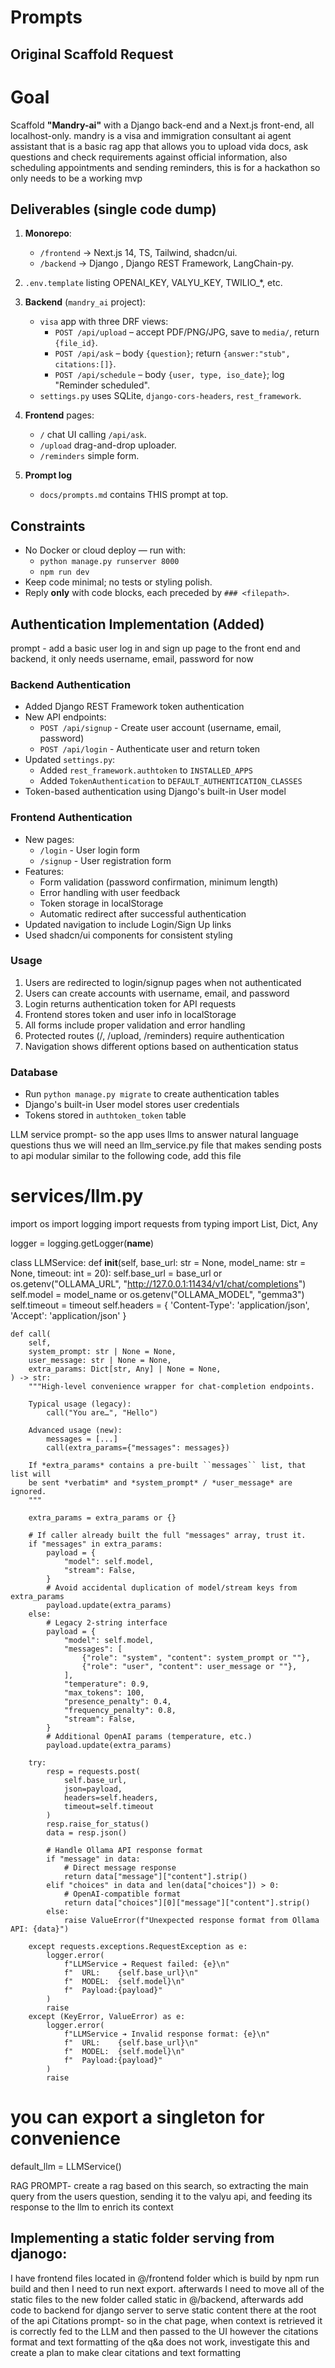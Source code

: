 # Prompts

## Original Scaffold Request

# Goal
Scaffold **"Mandry-ai"** with a Django back-end and a Next.js front-end, all localhost-only. mandry is a visa and immigration consultant ai agent assistant that is a basic rag app that allows you to upload vida docs, ask questions and check requirements against official information, also scheduling appointments and sending reminders, this is for a hackathon so only needs to be a working mvp 

## Deliverables (single code dump)
1. **Monorepo**:
   - `/frontend` → Next.js 14, TS, Tailwind, shadcn/ui.
   - `/backend`  → Django , Django REST Framework, LangChain-py.
2. `.env.template` listing OPENAI_KEY, VALYU_KEY, TWILIO_*, etc.
3. **Backend** (`mandry_ai` project):
   - `visa` app with three DRF views:
     * `POST /api/upload`   – accept PDF/PNG/JPG, save to `media/`, return `{file_id}`.
     * `POST /api/ask`      – body `{question}`; return `{answer:"stub", citations:[]}`.
     * `POST /api/schedule` – body `{user, type, iso_date}`; log "Reminder scheduled".
   - `settings.py` uses SQLite, `django-cors-headers`, `rest_framework`.
4. **Frontend** pages:
   - `/` chat UI calling `/api/ask`.
   - `/upload` drag-and-drop uploader.
   - `/reminders` simple form.

6. **Prompt log**
   - `docs/prompts.md` contains THIS prompt at top.

## Constraints
- No Docker or cloud deploy — run with:
    * `python manage.py runserver 8000`
    * `npm run dev`
- Keep code minimal; no tests or styling polish.
- Reply **only** with code blocks, each preceded by `### <filepath>`. 

## Authentication Implementation (Added)
prompt - add a basic user log in and sign up page to the front end and backend, it only needs username, email, password for now
### Backend Authentication
- Added Django REST Framework token authentication
- New API endpoints:
  * `POST /api/signup` - Create user account (username, email, password)
  * `POST /api/login` - Authenticate user and return token
- Updated `settings.py`:
  * Added `rest_framework.authtoken` to `INSTALLED_APPS`
  * Added `TokenAuthentication` to `DEFAULT_AUTHENTICATION_CLASSES`
- Token-based authentication using Django's built-in User model

### Frontend Authentication
- New pages:
  * `/login` - User login form
  * `/signup` - User registration form
- Features:
  * Form validation (password confirmation, minimum length)
  * Error handling with user feedback
  * Token storage in localStorage
  * Automatic redirect after successful authentication
- Updated navigation to include Login/Sign Up links
- Used shadcn/ui components for consistent styling

### Usage
1. Users are redirected to login/signup pages when not authenticated
2. Users can create accounts with username, email, and password
3. Login returns authentication token for API requests
4. Frontend stores token and user info in localStorage
5. All forms include proper validation and error handling
6. Protected routes (/, /upload, /reminders) require authentication
7. Navigation shows different options based on authentication status

### Database
- Run `python manage.py migrate` to create authentication tables
- Django's built-in User model stores user credentials
- Tokens stored in `authtoken_token` table 


LLM service prompt-
so the app uses llms to answer natural language questions thus we will need an llm_service.py file that makes sending posts to api modular similar to the following code, add this file 

# services/llm.py
import os
import logging
import requests
from typing import List, Dict, Any

logger = logging.getLogger(__name__)

class LLMService:
    def __init__(self,
                 base_url: str = None,
                 model_name: str = None,
                 timeout: int = 20):
        self.base_url = base_url or os.getenv("OLLAMA_URL", "http://127.0.0.1:11434/v1/chat/completions")
        self.model = model_name or os.getenv("OLLAMA_MODEL", "gemma3")
        self.timeout = timeout
        self.headers = {
            'Content-Type': 'application/json',
            'Accept': 'application/json'
        }

    def call(
        self,
        system_prompt: str | None = None,
        user_message: str | None = None,
        extra_params: Dict[str, Any] | None = None,
    ) -> str:
        """High-level convenience wrapper for chat-completion endpoints.

        Typical usage (legacy):
            call("You are…", "Hello")

        Advanced usage (new):
            messages = [...]
            call(extra_params={"messages": messages})

        If *extra_params* contains a pre-built ``messages`` list, that list will
        be sent *verbatim* and *system_prompt* / *user_message* are ignored.
        """

        extra_params = extra_params or {}

        # If caller already built the full "messages" array, trust it.
        if "messages" in extra_params:
            payload = {
                "model": self.model,
                "stream": False,
            }
            # Avoid accidental duplication of model/stream keys from extra_params
            payload.update(extra_params)
        else:
            # Legacy 2-string interface
            payload = {
                "model": self.model,
                "messages": [
                    {"role": "system", "content": system_prompt or ""},
                    {"role": "user", "content": user_message or ""},
                ],
                "temperature": 0.9,
                "max_tokens": 100,
                "presence_penalty": 0.4,
                "frequency_penalty": 0.8,
                "stream": False,
            }
            # Additional OpenAI params (temperature, etc.)
            payload.update(extra_params)

        try:
            resp = requests.post(
                self.base_url, 
                json=payload, 
                headers=self.headers,
                timeout=self.timeout
            )
            resp.raise_for_status()
            data = resp.json()
            
            # Handle Ollama API response format
            if "message" in data:
                # Direct message response
                return data["message"]["content"].strip()
            elif "choices" in data and len(data["choices"]) > 0:
                # OpenAI-compatible format
                return data["choices"][0]["message"]["content"].strip()
            else:
                raise ValueError(f"Unexpected response format from Ollama API: {data}")
                
        except requests.exceptions.RequestException as e:
            logger.error(
                f"LLMService ➔ Request failed: {e}\n"
                f"  URL:    {self.base_url}\n"
                f"  MODEL:  {self.model}\n"
                f"  Payload:{payload}"
            )
            raise
        except (KeyError, ValueError) as e:
            logger.error(
                f"LLMService ➔ Invalid response format: {e}\n"
                f"  URL:    {self.base_url}\n"
                f"  MODEL:  {self.model}\n"
                f"  Payload:{payload}"
            )
            raise

# you can export a singleton for convenience
default_llm = LLMService()

RAG PROMPT-  create a rag based on this search, so extracting the main query from the users question, sending it to the valyu api, and feeding its response to the llm to enrich its context
## Implementing a static folder serving from djanogo:

I have frontend files located in @/frontend folder which is build by npm run build and then I need to run next export. afterwards I need to move all of the static files to the new folder called static in @/backend, afterwards add code to backend for django server to serve static content there at the root of the api
Citations prompt- so in the chat page, when context is retrieved it is correctly fed to the LLM and then passed to the UI however the citations format and text formatting of the q&a does not work, investigate this and create a plan to make clear citations and text formatting